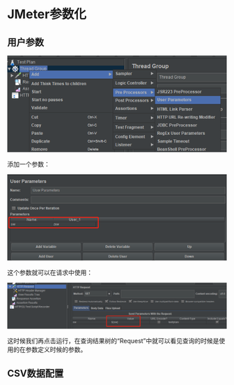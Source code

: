 # JMeter参数化

## 用户参数

![1582074989520](.\img\1582074989520.png)

添加一个参数：

![1582095672926](.\img\1582095672926.png)

这个参数就可以在请求中使用：

![1582095735716](.\img\1582095735716.png)

这时候我们再点击运行，在查询结果树的“Request”中就可以看见查询的时候是使用的在参数定义时候的参数。

## CSV数据配置

